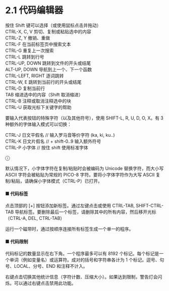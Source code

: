 # 2.1 代码编辑器

按住 Shift 键可以选择（或使用鼠标点击并拖动）  
CTRL-X, C, V 剪切、复制或粘贴选中的内容  
CTRL-Z, Y 撤销、重做  
CTRL-F 在当前标签页中搜索文本  
CTRL-G 重复上一次搜索  
CTRL-L 跳转到行号  
CTRL-UP, DOWN 跳转到文件的开头或结尾  
ALT-UP, DOWN 导航到上一个、下一个函数  
CTRL-LEFT, RIGHT 逐词跳转  
CTRL-W, E 跳转到当前行的开头或结尾  
CTRL-D 复制当前行  
TAB 缩进选中的内容（Shift 取消缩进）  
CTRL-B 注释或取消注释选中的块  
CTRL-U 获取光标下关键字的帮助  

要输入代表按钮的特殊字符（以及其他符号），使用 SHIFT-L, R, U, D, O, X。有 3 种额外的字体输入模式可以切换：

CTRL-J 日文平假名  // 输入罗马音等价字符 (ka, ki, ku..)  
CTRL-K 日文片假名  // + shift-0..9 输入额外符号  
CTRL-P 小字体    // 按住 shift 使用标准字体  

ⓘ

默认情况下，小字体字符在复制/粘贴时会被编码为 Unicode 替换字符，而大小写 ASCII 字符会被粘贴为常规的 PICO-8 字符。要将小字体字符作为大写 ASCII 复制/粘贴，请确保小字体模式（CTRL-P）已打开。

#### ■ 代码标签

点击顶部的 [+] 按钮添加新标签。通过左键点击或使用 CTRL-TAB, SHIFT-CTRL-TAB 导航标签。要删除最后一个标签，请删除其中的所有内容，然后移开光标（CTRL-A, DEL, CTRL-TAB）

运行一个磁带时，通过按顺序连接所有标签生成一个单一的程序。

#### ■ 代码限制

代码标记的数量显示在右下角。一个程序最多可以有 8192 个标记。每个标记是一个单词（例如变量名）或运算符。成对的括号和字符串各计为 1 个标记。逗号、句号、LOCAL、分号、END 和注释不计入。

右键点击切换其他统计信息（字符计数、压缩大小）。如果达到限制，警告灯会闪烁。可以通过右键点击禁用此功能。
